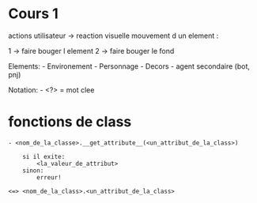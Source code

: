 # Cours 1

actions utilisateur -> reaction visuelle
mouvement d un element :

   1 -> faire bouger l element 
   2 -> faire bouger le fond 



Elements:
    - Environement
    - Personnage
    - Decors 
    - agent secondaire (bot, pnj)


Notation:
    -  <?> = mot clee 


# fonctions de class

    - <nom_de_la_classe>.__get_attribute__(<un_attribut_de_la_class>)

        si il exite:
            <la_valeur_de_attribut>
        sinon:
            erreur!

    <=> <nom_de_la_class>.<un_attribut_de_la_class>
    
    